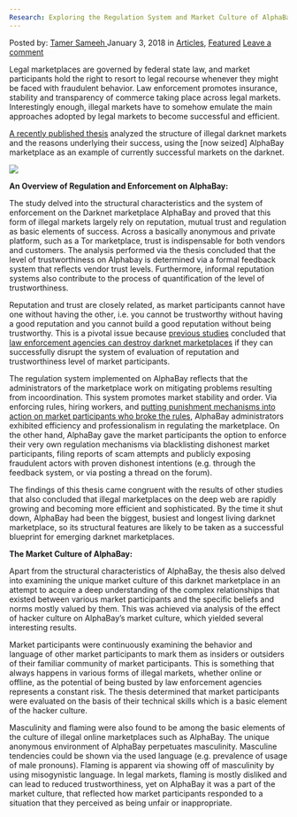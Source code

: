 ```yaml
---
Research: Exploring the Regulation System and Market Culture of AlphaBay
---
```

<article class="post-listing post-24257 post type-post status-publish format-standard has-post-thumbnail hentry category-articles category-deepdot-news tag-alphabay tag-culture tag-exploring tag-market tag-regulation tag-research tag-system">
    <div class="post-inner">
    <p class="post-meta">
    <span>Posted by: <a href="https://www.deepdotweb.com/author/tamersameeh/" title="">Tamer Sameeh </a></span>
    <span>January 3, 2018</span>
    <span>in <a href="https://www.deepdotweb.com/category/articles/" rel="category tag">Articles</a>, <a href="https://www.deepdotweb.com/category/deepdot-news/" rel="category tag">Featured</a></span>
    <span><a href="https://www.deepdotweb.com/2018/01/03/research-exploring-regulation-system-market-culture-alphabay/#respond">Leave a comment</a></span>
    </p>
    <div class="clear"></div>
    <div class="entry">
    <p>Legal marketplaces are governed by federal state law, and market participants hold the right to resort to legal recourse whenever they might be faced with fraudulent behavior. Law enforcement promotes insurance, stability and transparency of commerce taking place across legal markets. Interestingly enough, illegal markets have to somehow emulate the main approaches adopted by legal markets to become successful and efficient.</p>
    <p><a href="https://www.duo.uio.no/bitstream/handle/10852/59231/Masteroppgave--sne-Hugdal-Kalberg.pdf?sequence=1&amp;isAllowed=y">A recently published thesis</a> analyzed the structure of illegal darknet markets and the reasons underlying their success, using the [now seized] AlphaBay marketplace as an example of currently successful markets on the darknet.</p>
    <p><img class="wp-image-24258" src="https://www.deepdotweb.com/wp-content/uploads/2018/01/word-image-5.jpeg" srcset="https://www.deepdotweb.com/wp-content/uploads/2018/01/word-image-5.jpeg 1024w, https://www.deepdotweb.com/wp-content/uploads/2018/01/word-image-5-150x150.jpeg 150w, https://www.deepdotweb.com/wp-content/uploads/2018/01/word-image-5-300x300.jpeg 300w, https://www.deepdotweb.com/wp-content/uploads/2018/01/word-image-5-55x55.jpeg 55w, https://www.deepdotweb.com/wp-content/uploads/2018/01/word-image-5-50x50.jpeg 50w" sizes="(max-width: 1024px) 100vw, 1024px" /></p>
    <p><strong>An Overview of Regulation and Enforcement on AlphaBay:</strong></p>
    <p>The study delved into the structural characteristics and the system of enforcement on the Darknet marketplace AlphaBay and proved that this form of illegal markets largely rely on reputation, mutual trust and regulation as basic elements of success. Across a basically anonymous and private platform, such as a Tor marketplace, trust is indispensable for both vendors and customers. The analysis performed via the thesis concluded that the level of trustworthiness on Alphabay is determined via a formal feedback system that reflects vendor trust levels. Furthermore, informal reputation systems also contribute to the process of quantification of the level of trustworthiness.</p>
    <p>Reputation and trust are closely related, as market participants cannot have one without having the other, i.e. you cannot be trustworthy without having a good reputation and you cannot build a good reputation without being trustworthy. This is a pivotal issue because <a href="http://journals.sagepub.com/doi/abs/10.1177/0894439312452998">previous studies</a> concluded that <a href="https://www.deepdotweb.com/2017/08/03/georgia-fbi-allegedly-identified-alphabay-staff-member/">law enforcement agencies can destroy darknet marketplaces</a> if they can successfully disrupt the system of evaluation of reputation and trustworthiness level of market participants.</p>
    <p>The regulation system implemented on AlphaBay reflects that the administrators of the marketplace work on mitigating problems resulting from incoordination. This system promotes market stability and order. Via enforcing rules, hiring workers, and <a href="https://www.deepdotweb.com/2017/10/18/take-expert-top-10-things-never-darknet-markets/">putting punishment mechanisms into action on market participants who broke the rules</a>, AlphaBay administrators exhibited efficiency and professionalism in regulating the marketplace. On the other hand, AlphaBay gave the market participants the option to enforce their very own regulation mechanisms via blacklisting dishonest market participants, filing reports of scam attempts and publicly exposing fraudulent actors with proven dishonest intentions (e.g. through the feedback system, or via posting a thread on the forum).</p>
    <p>The findings of this thesis came congruent with the results of other studies that also concluded that illegal marketplaces on the deep web are rapidly growing and becoming more efficient and sophisticated. By the time it shut down, AlphaBay had been the biggest, busiest and longest living darknet marketplace, so its structural features are likely to be taken as a successful blueprint for emerging darknet marketplaces.</p>
    <p><strong>The Market Culture of AlphaBay:</strong></p>
    <p>Apart from the structural characteristics of AlphaBay, the thesis also delved into examining the unique market culture of this darknet marketplace in an attempt to acquire a deep understanding of the complex relationships that existed between various market participants and the specific beliefs and norms mostly valued by them. This was achieved via analysis of the effect of hacker culture on AlphaBay&#8217;s market culture, which yielded several interesting results.</p>
    <p>Market participants were continuously examining the behavior and language of other market participants to mark them as insiders or outsiders of their familiar community of market participants. This is something that always happens in various forms of illegal markets, whether online or offline, as the potential of being busted by law enforcement agencies represents a constant risk. The thesis determined that market participants were evaluated on the basis of their technical skills which is a basic element of the hacker culture.</p>
    <p>Masculinity and flaming were also found to be among the basic elements of the culture of illegal online marketplaces such as AlphaBay. The unique anonymous environment of AlphaBay perpetuates masculinity. Masculine tendencies could be shown via the used language (e.g. prevalence of usage of male pronouns). Flaming is apparent via showing off of masculinity by using misogynistic language. In legal markets, flaming is mostly disliked and can lead to reduced trustworthiness, yet on AlphaBay it was a part of the market culture, that reflected how market participants responded to a situation that they perceived as being unfair or inappropriate.</p>
    </div>
    <span style="display:none"><a href="https://www.deepdotweb.com/tag/alphabay/" rel="tag">alphabay</a> <a href="https://www.deepdotweb.com/tag/culture/" rel="tag">culture</a> <a href="https://www.deepdotweb.com/tag/exploring/" rel="tag">exploring</a> <a href="https://www.deepdotweb.com/tag/market/" rel="tag">market</a> <a href="https://www.deepdotweb.com/tag/regulation/" rel="tag">regulation</a> <a href="https://www.deepdotweb.com/tag/research/" rel="tag">research</a> <a href="https://www.deepdotweb.com/tag/system/" rel="tag">system</a></span> <span style="display:none" class="updated">2018-01-03</span>
    <div style="display:none" class="vcard author" itemprop="author" itemscope itemtype="http://schema.org/Person"><strong class="fn" itemprop="name"><a href="https://www.deepdotweb.com/author/tamersameeh/" title="Posts by Tamer Sameeh" rel="author">Tamer Sameeh</a></strong></div>
    </div>
</article>

